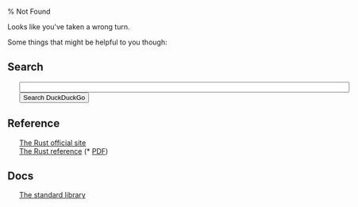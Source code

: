 % Not Found

<!-- Completely hide the TOC and the section numbers -->
<style type="text/css">
#TOC { display: none; }
.header-section-number { display: none; }
li {list-style-type: none; }
</style>

Looks like you've taken a wrong turn.

Some things that might be helpful to you though:

## Search
* <form action="https://duckduckgo.com/">
    <input type="text" id="code.search" name="q" size="80"></input>
    <input type="submit" value="Search DuckDuckGo">
</form>

## Reference
* [The Rust official site](http://rust-lang.org)
* [The Rust reference](http://doc.rust-lang.org/reference.html) (* [PDF](http://doc.rust-lang.org/reference.pdf))

## Docs
* [The standard library](http://doc.rust-lang.org/std/)

<script>
function populate_search_box() {

    var last = document.URL.split("/").pop();
    var tokens = last.split(".");
    var op = [];
    for (var i=0; i < tokens.length; i++) {
        if (tokens[i].indexOf("#") == -1) 
            op.push(tokens[i]);
    }

    var search = document.getElementById('code.search');
    search.value = op.join(' ') + " site:doc.rust-lang.org";
}
populate_search_box();
</script>

